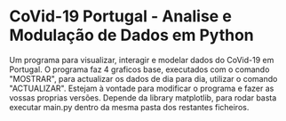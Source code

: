 # CoVid-19 Portugal - Analise e Modulação de Dados em Python
Um programa para visualizar, interagir e modelar dados do CoVid-19 em Portugal. O programa faz 4 graficos base, executados com o comando "MOSTRAR", para actualizar os dados de dia para dia, utilizar o comando "ACTUALIZAR". Estejam à vontade para modificar o programa e fazer as vossas proprias versões.
Depende da library matplotlib, para rodar basta executar main.py dentro da mesma pasta dos restantes ficheiros.

